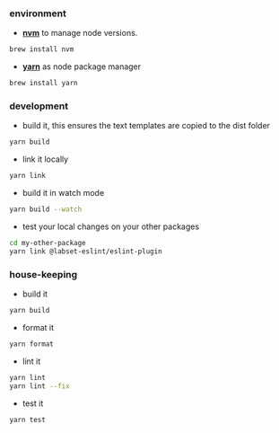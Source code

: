 ### environment

- **[nvm](https://github.com/nvm-sh/nvm)** to manage node versions.

```bash
brew install nvm
```

- **[yarn](https://yarnpkg.com/)** as node package manager

```bash
brew install yarn
```

### development

- build it, this ensures the text templates are copied to the dist folder

```bash
yarn build
```

- link it locally

```bash
yarn link
```

- build it in watch mode

```bash
yarn build --watch
```

- test your local changes on your other packages

```bash
cd my-other-package
yarn link @labset-eslint/eslint-plugin
```

### house-keeping

- build it

```bash
yarn build
```

- format it

```bash
yarn format
```

- lint it

```bash
yarn lint
yarn lint --fix
```

- test it

```bash
yarn test
```
